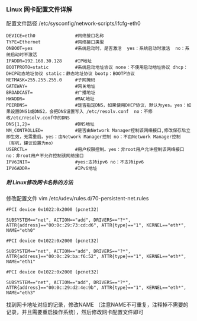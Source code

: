 ### Linux 网卡配置文件详解

配置文件路径 /etc/sysconfig/network-scripts/ifcfg-eth0

```shell
DEVICE=eth0               #网络接口名称
TYPE=Ethernet             #网络接口类型
ONBOOT=yes                #系统启动时，是否激活  yes：系统启动时激活  no：系统启动时不激活
IPADDR=192.168.30.128     #IP地址
BOOTPROTO=static          #系统启动地址协议 none：不使用启动地址协议 dhcp：DHCP动态地址协议 static：静态地址协议 bootp：BOOTP协议
NETMASK=255.255.255.0     #子网掩码
GATEWAY=                  #网关地址
BROADCAST=                #广播地址
HWADDR=                   #MAC地址
PEERDNS=                  #是否指定DNS，如果使用DHCP协议，默认为yes。yes：如果设置DNS1或DNS2，会把DNS设置写入 /etc/resolv.conf  no：不修改/etc/resolv.conf中的DNS
DNS{1,2}=                 #DNS地址
NM_CONTROLLED=            #是否由Network Manager控制该网络接口,修改保存后立即生效，无需重启。yes：由Network Manager控制 no：不由Network Manager控制  （有坑，建议设置为no）
USERCTL=                  #用户权限控制。yes：非root用户允许控制该网络接口 no：非root用户不允许控制该网络接口
IPV6INIT=                 #yes:支持ipv6 no：不支持ipv6
IPV6ADDR=                 #IPv6地址

```

##### 附 Linux修改网卡名称的方法

修改配置文件  vim /etc/udev/rules.d/70-persistent-net.rules

```shell
#PCI device 0x1022:0x2000 (pcnet32)

SUBSYSTEM=="net", ACTION=="add", DRIVERS=="?*", ATTR{address}=="00:0c:29:73:cd:d6", ATTR{type}=="1", KERNEL=="eth*", NAME="eth0"

#PCI device 0x1022:0x2000 (pcnet32)

SUBSYSTEM=="net", ACTION=="add", DRIVERS=="?*", ATTR{address}=="00:0c:29:ba:f6:52", ATTR{type}=="1", KERNEL=="eth*", NAME="eth1"

#PCI device 0x1022:0x2000 (pcnet32)

SUBSYSTEM=="net", ACTION=="add", DRIVERS=="?*", ATTR{address}=="00:0c:29:d2:4e:9b", ATTR{type}=="1", KERNEL=="eth*", NAME="eth3"
```

找到网卡地址对应的记录，修改NAME （注意NAME不可重复，注释掉不需要的记录，并且需要重启操作系统），然后修改网卡配置文件即可